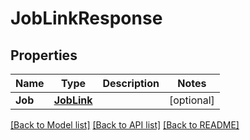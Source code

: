# JobLinkResponse

## Properties

Name | Type | Description | Notes
------------ | ------------- | ------------- | -------------
**Job** | [**JobLink**](job_link.md) |  | [optional] 

[[Back to Model list]](../README.md#documentation-for-models) [[Back to API list]](../README.md#documentation-for-api-endpoints) [[Back to README]](../README.md)


